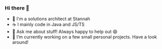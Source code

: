 ### Hi there 👋

- 🏢 I'm a solutions architect at Stannah
- ☕ I mainly code in Java and JS/TS
- 💬 Ask me about stuff! Always happy to help out 😄
- 🔭 I’m currently working on a few small personal projects. Have a look around!
